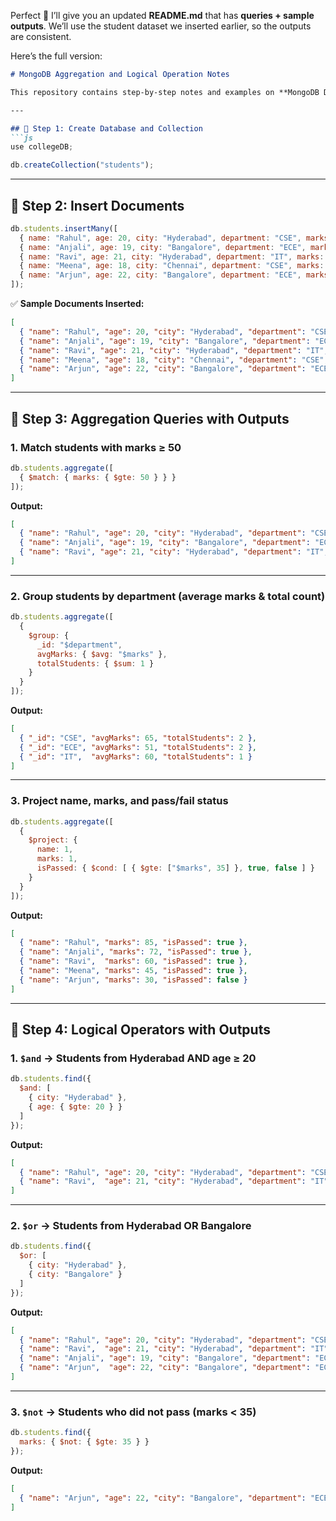 Perfect 🚀 I’ll give you an updated **README.md** that has **queries + sample outputs**.
We’ll use the student dataset we inserted earlier, so the outputs are consistent.

Here’s the full version:

````markdown
# MongoDB Aggregation and Logical Operation Notes

This repository contains step-by-step notes and examples on **MongoDB Database Creation**, **Data Insertion**, **Aggregation Framework**, and **Logical Operators**, along with **sample outputs**.

---

## 📌 Step 1: Create Database and Collection
```js
use collegeDB;

db.createCollection("students");
````

---

## 📌 Step 2: Insert Documents

```js
db.students.insertMany([
  { name: "Rahul", age: 20, city: "Hyderabad", department: "CSE", marks: 85 },
  { name: "Anjali", age: 19, city: "Bangalore", department: "ECE", marks: 72 },
  { name: "Ravi", age: 21, city: "Hyderabad", department: "IT", marks: 60 },
  { name: "Meena", age: 18, city: "Chennai", department: "CSE", marks: 45 },
  { name: "Arjun", age: 22, city: "Bangalore", department: "ECE", marks: 30 }
]);
```

✅ **Sample Documents Inserted:**

```json
[
  { "name": "Rahul", "age": 20, "city": "Hyderabad", "department": "CSE", "marks": 85 },
  { "name": "Anjali", "age": 19, "city": "Bangalore", "department": "ECE", "marks": 72 },
  { "name": "Ravi", "age": 21, "city": "Hyderabad", "department": "IT", "marks": 60 },
  { "name": "Meena", "age": 18, "city": "Chennai", "department": "CSE", "marks": 45 },
  { "name": "Arjun", "age": 22, "city": "Bangalore", "department": "ECE", "marks": 30 }
]
```

---

## 📌 Step 3: Aggregation Queries with Outputs

### 1. Match students with marks ≥ 50

```js
db.students.aggregate([
  { $match: { marks: { $gte: 50 } } }
]);
```

**Output:**

```json
[
  { "name": "Rahul", "age": 20, "city": "Hyderabad", "department": "CSE", "marks": 85 },
  { "name": "Anjali", "age": 19, "city": "Bangalore", "department": "ECE", "marks": 72 },
  { "name": "Ravi", "age": 21, "city": "Hyderabad", "department": "IT", "marks": 60 }
]
```

---

### 2. Group students by department (average marks & total count)

```js
db.students.aggregate([
  {
    $group: {
      _id: "$department",
      avgMarks: { $avg: "$marks" },
      totalStudents: { $sum: 1 }
    }
  }
]);
```

**Output:**

```json
[
  { "_id": "CSE", "avgMarks": 65, "totalStudents": 2 },
  { "_id": "ECE", "avgMarks": 51, "totalStudents": 2 },
  { "_id": "IT",  "avgMarks": 60, "totalStudents": 1 }
]
```

---

### 3. Project name, marks, and pass/fail status

```js
db.students.aggregate([
  {
    $project: {
      name: 1,
      marks: 1,
      isPassed: { $cond: [ { $gte: ["$marks", 35] }, true, false ] }
    }
  }
]);
```

**Output:**

```json
[
  { "name": "Rahul", "marks": 85, "isPassed": true },
  { "name": "Anjali", "marks": 72, "isPassed": true },
  { "name": "Ravi",  "marks": 60, "isPassed": true },
  { "name": "Meena", "marks": 45, "isPassed": true },
  { "name": "Arjun", "marks": 30, "isPassed": false }
]
```

---

## 📌 Step 4: Logical Operators with Outputs

### 1. `$and` → Students from Hyderabad AND age ≥ 20

```js
db.students.find({
  $and: [
    { city: "Hyderabad" },
    { age: { $gte: 20 } }
  ]
});
```

**Output:**

```json
[
  { "name": "Rahul", "age": 20, "city": "Hyderabad", "department": "CSE", "marks": 85 },
  { "name": "Ravi",  "age": 21, "city": "Hyderabad", "department": "IT", "marks": 60 }
]
```

---

### 2. `$or` → Students from Hyderabad OR Bangalore

```js
db.students.find({
  $or: [
    { city: "Hyderabad" },
    { city: "Bangalore" }
  ]
});
```

**Output:**

```json
[
  { "name": "Rahul", "age": 20, "city": "Hyderabad", "department": "CSE", "marks": 85 },
  { "name": "Ravi",  "age": 21, "city": "Hyderabad", "department": "IT", "marks": 60 },
  { "name": "Anjali", "age": 19, "city": "Bangalore", "department": "ECE", "marks": 72 },
  { "name": "Arjun",  "age": 22, "city": "Bangalore", "department": "ECE", "marks": 30 }
]
```

---

### 3. `$not` → Students who did **not** pass (marks < 35)

```js
db.students.find({
  marks: { $not: { $gte: 35 } }
});
```

**Output:**

```json
[
  { "name": "Arjun", "age": 22, "city": "Bangalore", "department": "ECE", "marks": 30 }
]

